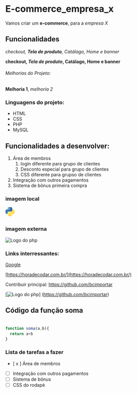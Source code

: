 # E-commerce_empresa_x

Vamos criar um **e-commerce**, para a _empresa X_

## Funcionalidades

_checkout, **Tela de produto**, Catálago, Home e banner_

**checkout, _Tela de produto_, Catálago, Home e banner**

###### Melhorias do Projeto:

**Melhoria 1**, _melhoria 2_

### Linguagens do projeto:

- HTML
- CSS
- PHP
- MySQL

## Funcionalidades a desenvolver:

1.  Área de membros
    1. login diferente para grupo de clientes
    2. Desconto especial para grupo de clientes
    3. CSS diferente para grupso de clientes
2.  Integração com outros pagamentos
3.  Sistema de bônus primeira compra

### imagem local

![logo do python](img/python.png)
### imagem externa
![Logo do php](https://upload.wikimedia.org/wikipedia/commons/thumb/2/27/PHP-logo.svg/711px-PHP-logo.svg.png)


### Links interressantes: 
[Google](https://www.google.com.br/)

[https://horadecodar.com.br/](https://horadecodar.com.br/)

Contribuir principal: https://github.com/bcimportar

[![Logo do php](https://upload.wikimedia.org/wikipedia/commons/thumb/2/27/PHP-logo.svg/711px-PHP-logo.svg.png)]
(https://github.com/bcimportar)

## Código da função soma

```javascript

function soma(a,b){
  return a+b
}

 ```


 ### Lista de tarefas a fazer
  - [ x ] Área de membros
  - [ ]  Integração com outros pagamentos
  - [ ]  Sistema de bônus
  - [ ]  CSS do rodapé
